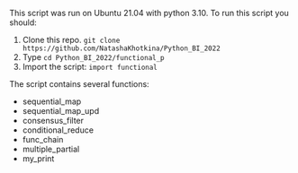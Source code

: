 This script was run on Ubuntu 21.04 with python 3.10.
To run this script you should:
1. Clone this repo. 
`git clone https://github.com/NatashaKhotkina/Python_BI_2022`
2. Type 
`cd Python_BI_2022/functional_p`
3. Import the script: `import functional`


The script contains several functions:
- sequential_map
- sequential_map_upd
- consensus_filter
- conditional_reduce
- func_chain
- multiple_partial
- my_print
